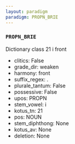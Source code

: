```yaml
---
layout: paradigm
paradigm: PROPN_BRIE
---
```

### ` PROPN_BRIE `

Dictionary class 21 i front
* clitics: False
* grade_dir: weaken
* harmony: front
* suffix_regex: .
* plurale_tantum: False
* possessive: False
* upos: PROPN
* stem_vowel: i
* kotus_tn: 21
* pos: NOUN
* stem_diphthong: None
* kotus_av: None
* deletion: None
